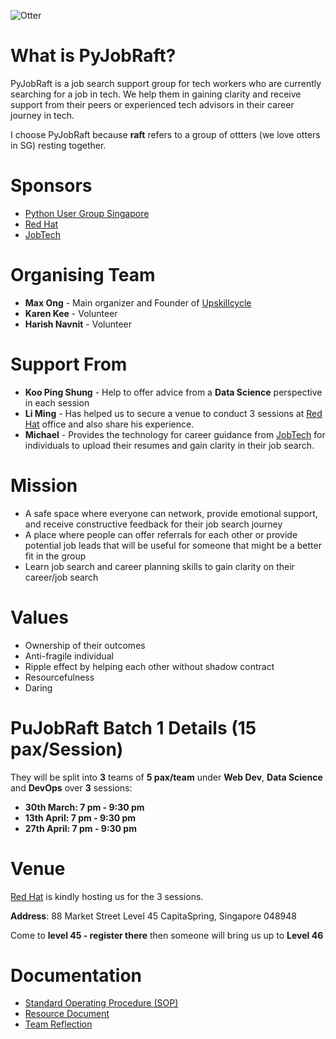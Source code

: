 ![Otter](https://github.com/pythonsingapore/pyjobraft/blob/main/assets/otter.png)

# What is PyJobRaft?
PyJobRaft is a job search support group for tech workers who are currently searching for a job in tech. We help them in gaining clarity and receive support from their peers or experienced tech advisors in their career journey in tech.

I choose PyJobRaft because **raft** refers to a group of ottters (we love otters in SG) resting together.

# Sponsors
- [Python User Group Singapore](https://pugs.org.sg/)
- [Red Hat](https://www.redhat.com/en/authors/red-hat-asia-pacific-team)
- [JobTech](https://jobtech.co/)

# Organising Team

- **Max Ong** - Main organizer and Founder of [Upskillcycle](https://www.upskillcycle.com/)
- **Karen Kee** - Volunteer
- **Harish Navnit** -  Volunteer

# Support From

- **Koo Ping Shung** - Help to offer advice from a **Data Science** perspective in each session
- **Li Ming** - Has helped us to secure a venue to conduct 3 sessions at [Red Hat](https://www.redhat.com/en/authors/red-hat-asia-pacific-team) office and also share his experience.
- **Michael** - Provides the technology for career guidance from [JobTech](https://jobtech.co/) for individuals to upload their resumes and gain clarity in their job search.


# Mission

- A safe space where everyone can network, provide emotional support, and receive constructive feedback for their job search journey
- A place where people can offer referrals for each other or provide potential job leads that will be useful for someone that might be a better fit in the group
- Learn job search and career planning skills to gain clarity on their career/job search

# Values

- Ownership of their outcomes
- Anti-fragile individual
- Ripple effect by helping each other without shadow contract
- Resourcefulness
- Daring

# PuJobRaft Batch 1 Details (15 pax/Session)
They will be split into **3** teams of **5 pax/team** under **Web Dev**, **Data Science** and **DevOps** over **3** sessions:

- **30th March: 7 pm - 9:30 pm**
- **13th April: 7 pm - 9:30 pm**
- **27th April: 7 pm - 9:30 pm**

# Venue
[Red Hat](https://www.redhat.com/en/services/consulting) is kindly hosting us for the 3 sessions.

**Address**: 88 Market Street Level 45 CapitaSpring, Singapore 048948

Come to **level 45 - register there** then someone will bring us up to **Level 46**


# Documentation
- [Standard Operating Procedure (SOP)](docs/SOP.md)
- [Resource Document](docs/Resource_Document.md)
- [Team Reflection](docs/Team_Reflections.md)
